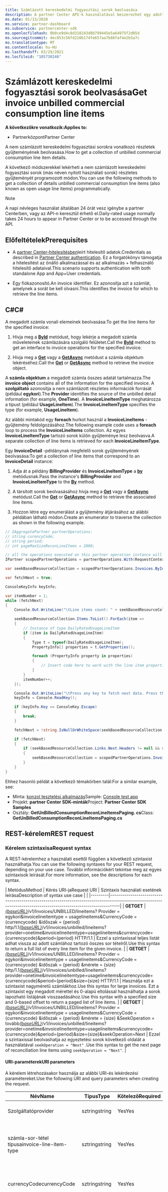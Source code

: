```yaml
---
title: Számlázott kereskedelmi fogyasztási sorok beolvasása
description: A partner Center API-k használatával beszerezhet egy adott számlára vonatkozó, nem számlázott kereskedelmi fogyasztási sor részleteit tartalmazó gyűjteményt.
ms.date: 01/13/2020
ms.service: partner-dashboard
ms.subservice: partnercenter-sdk
ms.openlocfilehash: 0b0ce9d4c8d310243d8b799445e5a64975f2d05d
ms.sourcegitcommit: 4ec053c56fd210b174fe657aa7b86faf4e2b5a7c
ms.translationtype: MT
ms.contentlocale: hu-HU
ms.lasthandoff: 03/29/2021
ms.locfileid: "105730246"
---
```

# <a name="get-invoice-unbilled-commercial-consumption-line-items"></a><span data-ttu-id="5381f-103">Számlázott kereskedelmi fogyasztási sorok beolvasása</span><span class="sxs-lookup"><span data-stu-id="5381f-103">Get invoice unbilled commercial consumption line items</span></span>

<span data-ttu-id="5381f-104">**A következőkre vonatkozik:**</span><span class="sxs-lookup"><span data-stu-id="5381f-104">**Applies to:**</span></span>

- <span data-ttu-id="5381f-105">Partnerközpont</span><span class="sxs-lookup"><span data-stu-id="5381f-105">Partner Center</span></span>

<span data-ttu-id="5381f-106">A nem számlázott kereskedelmi fogyasztási sorokra vonatkozó részletek gyűjteményének beolvasása.</span><span class="sxs-lookup"><span data-stu-id="5381f-106">How to get a collection of unbilled commercial consumption line item details.</span></span>

<span data-ttu-id="5381f-107">A következő módszerekkel lekérheti a nem számlázott kereskedelmi fogyasztási sorok (más néven nyitott használati sorok) részletes gyűjteményét programozott módon.</span><span class="sxs-lookup"><span data-stu-id="5381f-107">You can use the following methods to get a collection of details unbilled commercial consumption line items (also known as open usage line items) programmatically.</span></span>

>[!NOTE]
><span data-ttu-id="5381f-108">A napi névleges használat általában 24 órát vesz igénybe a partner Centerben, vagy az API-n keresztül érhető el.</span><span class="sxs-lookup"><span data-stu-id="5381f-108">Daily-rated usage normally takes 24 hours to appear in Partner Center or to be accessed through the API.</span></span>

## <a name="prerequisites"></a><span data-ttu-id="5381f-109">Előfeltételek</span><span class="sxs-lookup"><span data-stu-id="5381f-109">Prerequisites</span></span>

- <span data-ttu-id="5381f-110">A [partner Center-hitelesítésben](partner-center-authentication.md)leírt hitelesítő adatok.</span><span class="sxs-lookup"><span data-stu-id="5381f-110">Credentials as described in [Partner Center authentication](partner-center-authentication.md).</span></span> <span data-ttu-id="5381f-111">Ez a forgatókönyv támogatja a hitelesítést az önálló alkalmazással és az alkalmazás + felhasználó hitelesítő adataival.</span><span class="sxs-lookup"><span data-stu-id="5381f-111">This scenario supports authentication with both standalone App and App+User credentials.</span></span>

- <span data-ttu-id="5381f-112">Egy fiókazonosító.</span><span class="sxs-lookup"><span data-stu-id="5381f-112">An invoice identifier.</span></span> <span data-ttu-id="5381f-113">Ez azonosítja azt a számlát, amelynek a sorát be kell olvasni.</span><span class="sxs-lookup"><span data-stu-id="5381f-113">This identifies the invoice for which to retrieve the line items.</span></span>

## <a name="c"></a><span data-ttu-id="5381f-114">C\#</span><span class="sxs-lookup"><span data-stu-id="5381f-114">C\#</span></span>

<span data-ttu-id="5381f-115">A megadott számla vonali elemeinek beolvasása:</span><span class="sxs-lookup"><span data-stu-id="5381f-115">To get the line items for the specified invoice:</span></span>

1. <span data-ttu-id="5381f-116">Hívja meg a [**ById**](/dotnet/api/microsoft.store.partnercenter.invoices.iinvoicecollection.byid) metódust, hogy lekérje a megadott számla műveleteinek számlázására szolgáló felületet.</span><span class="sxs-lookup"><span data-stu-id="5381f-116">Call the [**ById**](/dotnet/api/microsoft.store.partnercenter.invoices.iinvoicecollection.byid) method to get an interface to invoice operations for the specified invoice.</span></span>

2. <span data-ttu-id="5381f-117">Hívja meg a [**Get**](/dotnet/api/microsoft.store.partnercenter.invoices.iinvoice.get) vagy a [**GetAsync**](/dotnet/api/microsoft.store.partnercenter.invoices.iinvoice.getasync) metódust a számla objektum lekéréséhez.</span><span class="sxs-lookup"><span data-stu-id="5381f-117">Call the [**Get**](/dotnet/api/microsoft.store.partnercenter.invoices.iinvoice.get) or [**GetAsync**](/dotnet/api/microsoft.store.partnercenter.invoices.iinvoice.getasync) method to retrieve the invoice object.</span></span>

<span data-ttu-id="5381f-118">A **számla objektum** a megadott számla összes adatát tartalmazza.</span><span class="sxs-lookup"><span data-stu-id="5381f-118">The **invoice object** contains all of the information for the specified invoice.</span></span> <span data-ttu-id="5381f-119">A **szolgáltató** azonosítja a nem számlázott részletes információk forrását (például **egykori**).</span><span class="sxs-lookup"><span data-stu-id="5381f-119">The **Provider** identifies the source of the unbilled detail information (for example, **OneTime**).</span></span> <span data-ttu-id="5381f-120">A **InvoiceLineItemType** meghatározza a típust (például **UsageLineItem**).</span><span class="sxs-lookup"><span data-stu-id="5381f-120">The **InvoiceLineItemType** specifies the type (for example, **UsageLineItem**).</span></span>

<span data-ttu-id="5381f-121">Az alábbi mintakód egy **foreach** hurkot használ a **InvoiceLineItems** -gyűjtemény feldolgozásához.</span><span class="sxs-lookup"><span data-stu-id="5381f-121">The following example code uses a **foreach** loop to process the **InvoiceLineItems** collection.</span></span> <span data-ttu-id="5381f-122">Az egyes **InvoiceLineItemType** tartozó sorok külön gyűjteménye lesz beolvasva.</span><span class="sxs-lookup"><span data-stu-id="5381f-122">A separate collection of line items is retrieved for each **InvoiceLineItemType**.</span></span>

<span data-ttu-id="5381f-123">Egy **InvoiceDetail** -példánynak megfelelő sorok gyűjteményének beolvasása:</span><span class="sxs-lookup"><span data-stu-id="5381f-123">To get a collection of line items that correspond to an **InvoiceDetail** instance:</span></span>

1. <span data-ttu-id="5381f-124">Adja át a példány **BillingProvider** és **InvoiceLineItemType** a [**by**](/dotnet/api/microsoft.store.partnercenter.invoices.iinvoice.by) metódusnak.</span><span class="sxs-lookup"><span data-stu-id="5381f-124">Pass the instance's **BillingProvider** and **InvoiceLineItemType** to the [**By**](/dotnet/api/microsoft.store.partnercenter.invoices.iinvoice.by) method.</span></span>

2. <span data-ttu-id="5381f-125">A társított sorok beolvasásához hívja meg a [**Get**](/dotnet/api/microsoft.store.partnercenter.invoices.iinvoice.get) vagy a [**GetAsync**](/dotnet/api/microsoft.store.partnercenter.invoices.iinvoice.getasync) metódust.</span><span class="sxs-lookup"><span data-stu-id="5381f-125">Call the [**Get**](/dotnet/api/microsoft.store.partnercenter.invoices.iinvoice.get) or [**GetAsync**](/dotnet/api/microsoft.store.partnercenter.invoices.iinvoice.getasync) method to retrieve the associated line items.</span></span>
3. <span data-ttu-id="5381f-126">Hozzon létre egy enumerálást a gyűjtemény átjárásához az alábbi példában látható módon.</span><span class="sxs-lookup"><span data-stu-id="5381f-126">Create an enumerator to traverse the collection as shown in the following example.</span></span>

``` csharp
// IAggregatePartner partnerOperations;
// string curencyCode;
// string period;
// int pageMaxSizeReconLineItems = 2000;

// all the operations executed on this partner operation instance will share the same correlation Id but will differ in request Id
IPartner scopedPartnerOperations = partnerOperations.With(RequestContextFactory.Instance.Create(Guid.NewGuid()));

var seekBasedResourceCollection = scopedPartnerOperations.Invoices.ById("unbilled").By("onetime", "usagelineitems", curencyCode, period, pageMaxSizeReconLineItems).Get();

var fetchNext = true;

ConsoleKeyInfo keyInfo;

var itemNumber = 1;
while (fetchNext)
{
    Console.Out.WriteLine("\tLine items count: " + seekBasedResourceCollection.Items.Count());

    seekBasedResourceCollection.Items.ToList().ForEach(item =>
    {
        // Instance of type DailyRatedUsageLineItem
        if (item is DailyRatedUsageLineItem)
        {
            Type t = typeof(DailyRatedUsageLineItem);
            PropertyInfo[] properties = t.GetProperties();

            foreach (PropertyInfo property in properties)
            {
                // Insert code here to work with the line item properties
            }
        }
        itemNumber++;
    });

    Console.Out.WriteLine("\tPress any key to fetch next data. Press the Escape (Esc) key to quit: \n");
    keyInfo = Console.ReadKey();

    if (keyInfo.Key == ConsoleKey.Escape)
    {
        break;
    }

    fetchNext = !string.IsNullOrWhiteSpace(seekBasedResourceCollection.ContinuationToken);

    if (fetchNext)
    {
        if (seekBasedResourceCollection.Links.Next.Headers != null && seekBasedResourceCollection.Links.Next.Headers.Any())
        {
            seekBasedResourceCollection = scopedPartnerOperations.Invoices.ById("unbilled").By("onetime", "usagelineitems", curencyCode, period, pageMaxSizeReconLineItems).Seek(seekBasedResourceCollection.ContinuationToken, SeekOperation.Next);
        }
    }
}
```

<span data-ttu-id="5381f-127">Ehhez hasonló példát a következő témakörben talál:</span><span class="sxs-lookup"><span data-stu-id="5381f-127">For a similar example, see:</span></span>

- <span data-ttu-id="5381f-128">Minta: [konzol tesztelési alkalmazás](console-test-app.md)</span><span class="sxs-lookup"><span data-stu-id="5381f-128">Sample: [Console test app](console-test-app.md)</span></span>
- <span data-ttu-id="5381f-129">Projekt: **partner Center SDK-minták**</span><span class="sxs-lookup"><span data-stu-id="5381f-129">Project: **Partner Center SDK Samples**</span></span>
- <span data-ttu-id="5381f-130">Osztály: **GetUnBilledConsumptionReconLineItemsPaging. cs**</span><span class="sxs-lookup"><span data-stu-id="5381f-130">Class: **GetUnBilledConsumptionReconLineItemsPaging.cs**</span></span>

## <a name="rest-request"></a><span data-ttu-id="5381f-131">REST-kérelem</span><span class="sxs-lookup"><span data-stu-id="5381f-131">REST request</span></span>

### <a name="request-syntax"></a><span data-ttu-id="5381f-132">Kérelem szintaxisa</span><span class="sxs-lookup"><span data-stu-id="5381f-132">Request syntax</span></span>

<span data-ttu-id="5381f-133">A REST-kérelemhez a használati esettől függően a következő szintaxist használhatja.</span><span class="sxs-lookup"><span data-stu-id="5381f-133">You can use the following syntaxes for your REST request, depending on your use case.</span></span> <span data-ttu-id="5381f-134">További információkért tekintse meg az egyes szintaxisok leírását.</span><span class="sxs-lookup"><span data-stu-id="5381f-134">For more information, see the descriptions for each syntax.</span></span>

 | <span data-ttu-id="5381f-135">Metódus</span><span class="sxs-lookup"><span data-stu-id="5381f-135">Method</span></span>  | <span data-ttu-id="5381f-136">Kérés URI-ja</span><span class="sxs-lookup"><span data-stu-id="5381f-136">Request URI</span></span>         | <span data-ttu-id="5381f-137">Szintaxis használati esetének leírása</span><span class="sxs-lookup"><span data-stu-id="5381f-137">Description of syntax use case</span></span> |                                                                                                                                            |
|---------|-----------------------------------------------------------------------------------------------------------------------------------------------------------------|
| <span data-ttu-id="5381f-138">**GET**</span><span class="sxs-lookup"><span data-stu-id="5381f-138">**GET**</span></span> | <span data-ttu-id="5381f-139">[*{baseURL}*](partner-center-rest-urls.md)/v1/Invoices/UNBILLED/lineitems? Provider = egykori&invoicelineitemtype = usagelineitems&CurrencyCode = {currencycode} &időszak = {period} http/1.1</span><span class="sxs-lookup"><span data-stu-id="5381f-139">[*{baseURL}*](partner-center-rest-urls.md)/v1/invoices/unbilled/lineitems?provider=onetime&invoicelineitemtype=usagelineitems&currencycode={currencycode}&period={period} HTTP/1.1</span></span>                              | <span data-ttu-id="5381f-140">Ezzel a szintaxissal teljes listát adhat vissza az adott számlához tartozó összes sor tételről.</span><span class="sxs-lookup"><span data-stu-id="5381f-140">Use this syntax to return a full list of every line item for the given invoice.</span></span> |
| <span data-ttu-id="5381f-141">**GET**</span><span class="sxs-lookup"><span data-stu-id="5381f-141">**GET**</span></span> | <span data-ttu-id="5381f-142">[*{baseURL}*](partner-center-rest-urls.md)/v1/Invoices/UNBILLED/lineitems? Provider = egykori&invoicelineitemtype = usagelineitems&CurrencyCode = {currencycode} &időszak = {period} &mérete = {size} http/1.1</span><span class="sxs-lookup"><span data-stu-id="5381f-142">[*{baseURL}*](partner-center-rest-urls.md)/v1/invoices/unbilled/lineitems?provider=onetime&invoicelineitemtype=usagelineitems&currencycode={currencycode}&period={period}&size={size} HTTP/1.1</span></span>  | <span data-ttu-id="5381f-143">Használja ezt a szintaxist nagyméretű számlákhoz.</span><span class="sxs-lookup"><span data-stu-id="5381f-143">Use this syntax for large invoices.</span></span> <span data-ttu-id="5381f-144">Ezt a szintaxist egy megadott mérettel és 0-alapú eltolással használhatja a sorok lapozható listájának visszaadásához.</span><span class="sxs-lookup"><span data-stu-id="5381f-144">Use this syntax with a specified size and 0-based offset to return a paged list of line items.</span></span> |
| <span data-ttu-id="5381f-145">**GET**</span><span class="sxs-lookup"><span data-stu-id="5381f-145">**GET**</span></span> | <span data-ttu-id="5381f-146">[*{baseURL}*](partner-center-rest-urls.md)/v1/Invoices/UNBILLED/lineitems? Provider = egykori&invoicelineitemtype = usagelineitems&CurrencyCode = {currencycode} &időszak = {period} &mérete = {size} &SeekOperation = tovább</span><span class="sxs-lookup"><span data-stu-id="5381f-146">[*{baseURL}*](partner-center-rest-urls.md)/v1/invoices/unbilled/lineitems?provider=onetime&invoicelineitemtype=usagelineitems&currencycode={currencycode}&period={period}&size={size}&seekOperation=Next</span></span>                               | <span data-ttu-id="5381f-147">Ezzel a szintaxissal beolvashatja az egyeztetési sorok következő oldalát a használatával `seekOperation = "Next"` .</span><span class="sxs-lookup"><span data-stu-id="5381f-147">Use this syntax to get the next page of reconciliation line items using `seekOperation = "Next"`.</span></span> |

#### <a name="uri-parameters"></a><span data-ttu-id="5381f-148">URI-paraméterek</span><span class="sxs-lookup"><span data-stu-id="5381f-148">URI parameters</span></span>

<span data-ttu-id="5381f-149">A kérelem létrehozásakor használja az alábbi URI-és lekérdezési paramétereket.</span><span class="sxs-lookup"><span data-stu-id="5381f-149">Use the following URI and query parameters when creating the request.</span></span>

| <span data-ttu-id="5381f-150">Név</span><span class="sxs-lookup"><span data-stu-id="5381f-150">Name</span></span>                   | <span data-ttu-id="5381f-151">Típus</span><span class="sxs-lookup"><span data-stu-id="5381f-151">Type</span></span>   | <span data-ttu-id="5381f-152">Kötelező</span><span class="sxs-lookup"><span data-stu-id="5381f-152">Required</span></span> | <span data-ttu-id="5381f-153">Leírás</span><span class="sxs-lookup"><span data-stu-id="5381f-153">Description</span></span>                                                                     |
|------------------------|--------|----------|---------------------------------------------------------------------------------|
| <span data-ttu-id="5381f-154">Szolgáltató</span><span class="sxs-lookup"><span data-stu-id="5381f-154">provider</span></span>               | <span data-ttu-id="5381f-155">sztring</span><span class="sxs-lookup"><span data-stu-id="5381f-155">string</span></span> | <span data-ttu-id="5381f-156">Yes</span><span class="sxs-lookup"><span data-stu-id="5381f-156">Yes</span></span>      | <span data-ttu-id="5381f-157">A szolgáltató: "**egykori**".</span><span class="sxs-lookup"><span data-stu-id="5381f-157">The provider: "**OneTime**".</span></span>                                                |
| <span data-ttu-id="5381f-158">számla-sor-tétel típusa</span><span class="sxs-lookup"><span data-stu-id="5381f-158">invoice-line-item-type</span></span> | <span data-ttu-id="5381f-159">sztring</span><span class="sxs-lookup"><span data-stu-id="5381f-159">string</span></span> | <span data-ttu-id="5381f-160">Yes</span><span class="sxs-lookup"><span data-stu-id="5381f-160">Yes</span></span>      | <span data-ttu-id="5381f-161">A számla részleteinek típusa: "**UsageLineItems**", "**UsageLineItems**".</span><span class="sxs-lookup"><span data-stu-id="5381f-161">The type of invoice detail: "**UsageLineItems**", "**UsageLineItems**".</span></span>               |
| <span data-ttu-id="5381f-162">currencyCode</span><span class="sxs-lookup"><span data-stu-id="5381f-162">currencyCode</span></span>           | <span data-ttu-id="5381f-163">sztring</span><span class="sxs-lookup"><span data-stu-id="5381f-163">string</span></span> | <span data-ttu-id="5381f-164">Yes</span><span class="sxs-lookup"><span data-stu-id="5381f-164">Yes</span></span>      | <span data-ttu-id="5381f-165">A nem számlázott sorok pénznemkódja.</span><span class="sxs-lookup"><span data-stu-id="5381f-165">The currency code for the unbilled line items.</span></span>                                  |
| <span data-ttu-id="5381f-166">period</span><span class="sxs-lookup"><span data-stu-id="5381f-166">period</span></span>                 | <span data-ttu-id="5381f-167">sztring</span><span class="sxs-lookup"><span data-stu-id="5381f-167">string</span></span> | <span data-ttu-id="5381f-168">Yes</span><span class="sxs-lookup"><span data-stu-id="5381f-168">Yes</span></span>      | <span data-ttu-id="5381f-169">A nem számlázott felderítés időtartama (például: **current**, **Previous**).</span><span class="sxs-lookup"><span data-stu-id="5381f-169">The period for unbilled recon (for example: **current**, **previous**).</span></span> <span data-ttu-id="5381f-170">Tegyük fel, hogy a számlázási ciklus (01/01/2020 – 01/31/2020) nem számlázott használati adatait kell lekérdezni januárban, válassza a **"jelenlegi",** "else **" (előző) lehetőséget.**</span><span class="sxs-lookup"><span data-stu-id="5381f-170">Suppose you need to query your unbilled usage data of the billing cycle (01/01/2020 – 01/31/2020) in January, choose period as **“Current,”** else **“Previous.”**</span></span> |
| <span data-ttu-id="5381f-171">size</span><span class="sxs-lookup"><span data-stu-id="5381f-171">size</span></span>                   | <span data-ttu-id="5381f-172">szám</span><span class="sxs-lookup"><span data-stu-id="5381f-172">number</span></span> | <span data-ttu-id="5381f-173">No</span><span class="sxs-lookup"><span data-stu-id="5381f-173">No</span></span>       | <span data-ttu-id="5381f-174">A visszaadni kívánt elemek maximális száma.</span><span class="sxs-lookup"><span data-stu-id="5381f-174">The maximum number of items to return.</span></span> <span data-ttu-id="5381f-175">Az alapértelmezett méret 2000.</span><span class="sxs-lookup"><span data-stu-id="5381f-175">The default size is 2000.</span></span>                    |
| <span data-ttu-id="5381f-176">seekOperation</span><span class="sxs-lookup"><span data-stu-id="5381f-176">seekOperation</span></span>          | <span data-ttu-id="5381f-177">sztring</span><span class="sxs-lookup"><span data-stu-id="5381f-177">string</span></span> | <span data-ttu-id="5381f-178">No</span><span class="sxs-lookup"><span data-stu-id="5381f-178">No</span></span>       | <span data-ttu-id="5381f-179">Állítsa be `seekOperation=Next` az egyeztetési sorok következő oldalának beolvasásához.</span><span class="sxs-lookup"><span data-stu-id="5381f-179">Set `seekOperation=Next` to get the next page of reconciliation line items.</span></span>                |

### <a name="request-headers"></a><span data-ttu-id="5381f-180">Kérésfejlécek</span><span class="sxs-lookup"><span data-stu-id="5381f-180">Request headers</span></span>

<span data-ttu-id="5381f-181">További információ: a [partneri központ Rest-fejlécei](headers.md).</span><span class="sxs-lookup"><span data-stu-id="5381f-181">For more information, see [Partner Center REST headers](headers.md).</span></span>

### <a name="request-body"></a><span data-ttu-id="5381f-182">A kérés törzse</span><span class="sxs-lookup"><span data-stu-id="5381f-182">Request body</span></span>

<span data-ttu-id="5381f-183">Nincsenek.</span><span class="sxs-lookup"><span data-stu-id="5381f-183">None.</span></span>

## <a name="rest-response"></a><span data-ttu-id="5381f-184">REST-válasz</span><span class="sxs-lookup"><span data-stu-id="5381f-184">REST response</span></span>

<span data-ttu-id="5381f-185">Ha a művelet sikeres, a válasz tartalmazza a sor elem részleteinek gyűjteményét.</span><span class="sxs-lookup"><span data-stu-id="5381f-185">If successful, the response contains the collection of line item details.</span></span>

<span data-ttu-id="5381f-186">*A sor **ChargeType** az érték **megvásárlása** **újra** van leképezve, és az érték- **visszatérítés** a **megszakításra** van leképezve.*</span><span class="sxs-lookup"><span data-stu-id="5381f-186">*For the line item **ChargeType**, the value **Purchase** is mapped to **New** and the value **Refund** is mapped to **Cancel**.*</span></span>

### <a name="response-success-and-error-codes"></a><span data-ttu-id="5381f-187">Válasz sikeres és hibakódok</span><span class="sxs-lookup"><span data-stu-id="5381f-187">Response success and error codes</span></span>

<span data-ttu-id="5381f-188">Minden válaszhoz tartozik egy HTTP-állapotkód, amely a sikeres vagy sikertelen és a további hibakeresési adatokat jelzi.</span><span class="sxs-lookup"><span data-stu-id="5381f-188">Each response comes with an HTTP status code that indicates success or failure and additional debugging information.</span></span> <span data-ttu-id="5381f-189">A kód, a hiba típusa és a további paraméterek olvasásához használjon hálózati nyomkövetési eszközt.</span><span class="sxs-lookup"><span data-stu-id="5381f-189">Use a network trace tool to read this code, error type, and additional parameters.</span></span> <span data-ttu-id="5381f-190">A teljes listát a következő témakörben tekintheti meg: [partner Center Rest](error-codes.md)-hibakódok.</span><span class="sxs-lookup"><span data-stu-id="5381f-190">For the full list, see [Partner Center REST error codes](error-codes.md).</span></span>

## <a name="request-response-examples"></a><span data-ttu-id="5381f-191">Kérelem – válasz példák</span><span class="sxs-lookup"><span data-stu-id="5381f-191">Request-response examples</span></span>

### <a name="request-response-example-1"></a><span data-ttu-id="5381f-192">Kérelem – válasz 1. példa</span><span class="sxs-lookup"><span data-stu-id="5381f-192">Request-response example 1</span></span>

<span data-ttu-id="5381f-193">A következő részletek a példára vonatkoznak:</span><span class="sxs-lookup"><span data-stu-id="5381f-193">The following details apply to this example:</span></span>

- <span data-ttu-id="5381f-194">**Szolgáltató**: **egykori**</span><span class="sxs-lookup"><span data-stu-id="5381f-194">**Provider**: **OneTime**</span></span>
- <span data-ttu-id="5381f-195">**InvoiceLineItemType**: **UsageLineItems**</span><span class="sxs-lookup"><span data-stu-id="5381f-195">**InvoiceLineItemType**: **UsageLineItems**</span></span>
- <span data-ttu-id="5381f-196">**Időszak**: **előző**</span><span class="sxs-lookup"><span data-stu-id="5381f-196">**Period**: **Previous**</span></span>

#### <a name="request-example-1"></a><span data-ttu-id="5381f-197">1. példa kérés</span><span class="sxs-lookup"><span data-stu-id="5381f-197">Request example 1</span></span>

```http
GET https://api.partnercenter.microsoft.com/v1//invoices/unbilled/lineitems?provider=onetime&invoicelineitemtype=usagelineitems&currencycode=usd&period=previous&size=2000 HTTP/1.1
Authorization: Bearer <token>
Accept: application/json
MS-RequestId: 1234ecb8-37af-45f4-a1a1-358de3ca2b9e
MS-CorrelationId: 5e612512-4345-4bb0-866e-47aeda031234
X-Locale: en-US
MS-PartnerCenter-Application: Partner Center .NET SDK Samples
Host: api.partnercenter.microsoft.com
```

### <a name="response-example-1"></a><span data-ttu-id="5381f-198">1. válasz – példa</span><span class="sxs-lookup"><span data-stu-id="5381f-198">Response example 1</span></span>

```http
HTTP/1.1 200 OK
Content-Length: 2484
Content-Type: application/json; charset=utf-8
MS-CorrelationId: 5e612512-4345-4bb0-866e-47aeda031234
MS-RequestId: 1234ecb8-37af-45f4-a1a1-358de3ca2b9e
MS-CV: bpqyomePDUqrSSYC.0
MS-ServerId: 202010406
Date: Wed, 20 Feb 2019 19:59:27 GMT

{
    "totalCount": 2,
    "items": [
        {
            "partnerId": "00083575-bbd0-54de-b2ad-0f5b0e927d71",
            "partnerName": "MTBC",
            "customerId": "",
            "customerName": "",
            "customerDomainName": "",
            "invoiceNumber": "",
            "productId": "",
            "skuId": "",
            "availabilityId": "",
            "skuName": "VM-Series Next-Generation Firewall (Bundle 2 PAYG)",
            "productName": "VM-Series Next Generation Firewall",
            "publisherName": "Test Alto Networks, Inc.",
            "publisherId": "",
            "subscriptionId": "12345678-04d9-421c-baf8-e3b8dd62ddba",
            "subscriptionDescription": "Pay-As-You-Go",
            "chargeStartDate": "2019-01-01T00:00:00Z",
            "chargeEndDate": "2019-02-01T00:00:00Z",
            "usageDate": "2019-01-01T00:00:00Z",
            "meterType": "1 Compute Hour - 4core",
            "meterCategory": "Virtual Machine Licenses",
            "meterId": "4core",
            "meterSubCategory": "VM-Series Next Generation Firewall",
            "meterName": "VM-Series Next Generation Firewall - VM-Series Next-Generation Firewall (Bundle 2 PAYG) - 4 Core Hours",
            "meterRegion": "",
            "unitOfMeasure": "1 Hour",
            "resourceLocation": "EASTUS",
            "consumedService": "Microsoft.Compute",
            "resourceGroup": "ECH-PAN-RG",
            "resourceUri": "/subscriptions/12345678-04d9-421c-baf8-e3b8dd62ddba/resourceGroups/ECH-PAN-RG/providers/Microsoft.Compute/virtualMachines/echpanfw",
            "tags": "",
            "additionalInfo": "{  \"ImageType\": null,  \"ServiceType\": \"Standard_D3_v2\",  \"VMName\": null,  \"VMProperties\": null,  \"UsageType\": \"ComputeHR_SW\"}",
            "serviceInfo1": "",
            "serviceInfo2": "",
            "customerCountry": "",
            "mpnId": "1234567",
            "resellerMpnId": "",
            "chargeType": "",
            "unitPrice": 1.2799888920023,
            "quantity": 24.0,
            "unitType": "",
            "billingPreTaxTotal": 30.7197334080551,
            "billingCurrency": "USD",
            "pricingPreTaxTotal": 30.7197334080551,
            "pricingCurrency": "USD",
            "entitlementId": "1234547f-b249-4edd-9319-637862d8c0b4",
            "entitlementDescription": "Partner Subscription",
            "pcToBCExchangeRate": 1,
            "pcToBCExchangeRateDate": "2019-08-01T00:00:00Z",
            "effectiveUnitPrice": 0,
            "rateOfPartnerEarnedCredit": 0,
            "rateOfCredit": 0,
            "creditType": "Credit Not Applied",
            "invoiceLineItemType": "usage_line_items",
            "billingProvider": "marketplace",
            "attributes": {
                "objectType": "DailyRatedUsageLineItem"
            }
         },
         {
            "partnerId": "00083575-bbd0-54de-b2ad-0f5b0e927d71",
            "partnerName": "MTBC",
            "customerId": "",
            "customerName": "",
            "customerDomainName": "",
            "invoiceNumber": "",
            "productId": "",
            "skuId": "",
            "availabilityId": "",
            "skuName": "VM-Series Next-Generation Firewall (Bundle 2 PAYG)",
            "productName": "VM-Series Next Generation Firewall",
            "publisherName": "Test Alto Networks, Inc.",
            "publisherId": "",
            "subscriptionId": "12345678-04d9-421c-baf8-e3b8dd62ddba",
            "subscriptionDescription": "Pay-As-You-Go",
            "chargeStartDate": "2019-01-01T00:00:00Z",
            "chargeEndDate": "2019-02-01T00:00:00Z",
            "usageDate": "2019-01-02T00:00:00Z",
            "meterType": "1 Compute Hour - 4core",
            "meterCategory": "Virtual Machine Licenses",
            "meterId": "4core",
            "meterSubCategory": "VM-Series Next Generation Firewall",
            "meterName": "VM-Series Next Generation Firewall - VM-Series Next-Generation Firewall (Bundle 2 PAYG) - 4 Core Hours",
            "meterRegion": "",
            "unitOfMeasure": "1 Hour",
            "resourceLocation": "EASTUS",
            "consumedService": "Microsoft.Compute",
            "resourceGroup": "ECH-PAN-RG",
            "resourceUri": "/subscriptions/12345678-04d9-421c-baf8-e3b8dd62ddba/resourceGroups/ECH-PAN-RG/providers/Microsoft.Compute/virtualMachines/echpanfw",
            "tags": "",
            "additionalInfo": "{  \"ImageType\": null,  \"ServiceType\": \"Standard_D3_v2\",  \"VMName\": null,  \"VMProperties\": null,  \"UsageType\": \"ComputeHR_SW\"}",
            "serviceInfo1": "",
            "serviceInfo2": "",
            "customerCountry": "",
            "mpnId": "1234567",
            "resellerMpnId": "",
            "chargeType": "",
            "unitPrice": 1.2799888920023,
            "quantity": 24.0,
            "unitType": "",
            "billingPreTaxTotal": 30.7197334080551,
            "billingCurrency": "USD",
            "pricingPreTaxTotal": 30.7197334080551,
            "pricingCurrency": "USD",
            "entitlementId": "31cdf47f-b249-4edd-9319-637862d12345",
            "entitlementDescription": "Partner Subscription",
            "pcToBCExchangeRate": 1,
            "pcToBCExchangeRateDate": "2019-08-01T00:00:00Z",
            "effectiveUnitPrice": 0,
            "rateOfPartnerEarnedCredit": 0,
            "rateOfCredit": 1,
            "creditType": "Azure Credit Applied",
            "invoiceLineItemTypce": "usage_line_items",
            "billingProvider": "marketplace",
            "attributes": {
                "objectType": "DailyRatedUsageLineItem"
            }
        }
    ],
    "links": {
        "self": {
            "uri": "/invoices/unbilled/lineitems?provider=onetime&invoicelineitemtype=usagelineitems&currencycode=usd&period=previous&size=2000",
            "method": "GET",
            "headers": []
        },
        "next": {
            "uri": "/invoices/unbilled/lineitems?provider=onetime&invoicelineitemtype=usagelineitems&currencycode=usd&period=previous&size=2000&seekOperation=Next",
            "method": "GET",
            "headers": [
                {
                    "key": "MS-ContinuationToken",
                    "value": "AQAAAA=="
                }
            ]
        }
    },
    "attributes": {
        "objectType": "Collection"
    }
}
```

### <a name="request-response-example-2"></a><span data-ttu-id="5381f-199">Kérelem – válasz 2. példa</span><span class="sxs-lookup"><span data-stu-id="5381f-199">Request-response example 2</span></span>

<span data-ttu-id="5381f-200">A következő részletek a példára vonatkoznak:</span><span class="sxs-lookup"><span data-stu-id="5381f-200">The following details apply to this example:</span></span>

- <span data-ttu-id="5381f-201">**Szolgáltató**: **egykori**</span><span class="sxs-lookup"><span data-stu-id="5381f-201">**Provider**: **OneTime**</span></span>
- <span data-ttu-id="5381f-202">**InvoiceLineItemType**: **UsageLineItems**</span><span class="sxs-lookup"><span data-stu-id="5381f-202">**InvoiceLineItemType**: **UsageLineItems**</span></span>
- <span data-ttu-id="5381f-203">**Időszak**: **előző**</span><span class="sxs-lookup"><span data-stu-id="5381f-203">**Period**: **Previous**</span></span>
- <span data-ttu-id="5381f-204">**SeekOperation**: **következő**</span><span class="sxs-lookup"><span data-stu-id="5381f-204">**SeekOperation**: **Next**</span></span>

#### <a name="request-example-2"></a><span data-ttu-id="5381f-205">2. példa a kérelemre</span><span class="sxs-lookup"><span data-stu-id="5381f-205">Request example 2</span></span>

```http
GET https://api.partnercenter.microsoft.com/v1/invoices/unbilled/lineitems?provider=onetime&invoiceLineItemType=usagelineitems&currencyCode=usd&period=previous&size=2000&seekoperation=next HTTP/1.1
Authorization: Bearer <token>
Accept: application/json
MS-ContinuationToken: d19617b8-fbe5-4684-a5d8-0230972fb0cf,0705c4a9-39f7-4261-ba6d-53e24a9ce47d_a4ayc/80/OGda4BO/1o/V0etpOqiLx1JwB5S3beHW0s=,0d81c700-98b4-4b13-9129-ffd5620f72e7
MS-RequestId: 1234ecb8-37af-45f4-a1a1-358de3ca2b9e
MS-CorrelationId: 5e612512-4345-4bb0-866e-47aeda031234
X-Locale: en-US
MS-PartnerCenter-Application: Partner Center .NET SDK Samples
Host: api.partnercenter.microsoft.com
```

#### <a name="response-example-2"></a><span data-ttu-id="5381f-206">2. válasz – példa</span><span class="sxs-lookup"><span data-stu-id="5381f-206">Response example 2</span></span>

```http
HTTP/1.1 200 OK
Content-Length: 2484
Content-Type: application/json; charset=utf-8
MS-CorrelationId: 5e612512-4345-4bb0-866e-47aeda031234
MS-RequestId: 1234ecb8-37af-45f4-a1a1-358de3ca2b9e
MS-CV: bpqyomePDUqrSSYC.0
MS-ServerId: 202010406
Date: Wed, 20 Feb 2019 19:59:27 GMT

{
    "totalCount": 1,
    "items": [
        {
            "partnerId": "00083575-bbd0-54de-b2ad-0f5b0e927d71",
            "partnerName": "MTBC",
            "customerId": "",
            "customerName": "",
            "customerDomainName": "",
            "invoiceNumber": "",
            "productId": "",
            "skuId": "",
            "availabilityId": "",
            "skuName": "VM-Series Next-Generation Firewall (Bundle 2 PAYG)",
            "productName": "VM-Series Next Generation Firewall",
            "publisherName": "Test Alto Networks, Inc.",
            "publisherId": "",
            "subscriptionId": "12345678-04d9-421c-baf8-e3b8dd62ddba",
            "subscriptionDescription": "Pay-As-You-Go",
            "chargeStartDate": "2019-01-01T00:00:00Z",
            "chargeEndDate": "2019-02-01T00:00:00Z",
            "usageDate": "2019-01-02T00:00:00Z",
            "meterType": "1 Compute Hour - 4core",
            "meterCategory": "Virtual Machine Licenses",
            "meterId": "4core",
            "meterSubCategory": "VM-Series Next Generation Firewall",
            "meterName": "VM-Series Next Generation Firewall - VM-Series Next-Generation Firewall (Bundle 2 PAYG) - 4 Core Hours",
            "meterRegion": "",
            "unitOfMeasure": "1 Hour",
            "resourceLocation": "EASTUS",
            "consumedService": "Microsoft.Compute",
            "resourceGroup": "ECH-PAN-RG",
            "resourceUri": "/subscriptions/12345678-04d9-421c-baf8-e3b8dd62ddba/resourceGroups/ECH-PAN-RG/providers/Microsoft.Compute/virtualMachines/echpanfw",
            "tags": "",
            "additionalInfo": "{  \"ImageType\": null,  \"ServiceType\": \"Standard_D3_v2\",  \"VMName\": null,  \"VMProperties\": null,  \"UsageType\": \"ComputeHR_SW\"}",
            "serviceInfo1": "",
            "serviceInfo2": "",
            "customerCountry": "",
            "mpnId": "1234567",
            "resellerMpnId": "",
            "chargeType": "",
            "unitPrice": 1.2799888920023,
            "quantity": 24.0,
            "unitType": "",
            "billingPreTaxTotal": 30.7197334080551,
            "billingCurrency": "USD",
            "pricingPreTaxTotal": 30.7197334080551,
            "pricingCurrency": "USD",
            "entitlementId": "31cdf47f-b249-4edd-9319-637862d8c0b4",
            "entitlementDescription": "Partner Subscription",
            "pcToBCExchangeRate": 1,
            "pcToBCExchangeRateDate": "2019-08-01T00:00:00Z",
            "effectiveUnitPrice": 0,
            "rateOfPartnerEarnedCredit": 0.15,
            "rateOfCredit": 0.15,
            "creditType": "Partner Earned Credit Applied",
            "invoiceLineItemType": "usage_line_items",
            "billingProvider": "marketplace",
            "attributes": {
                "objectType": "DailyRatedUsageLineItem"
            }
        }
    ],
    "links": {
        "self": {
             "uri": "/invoices/unbilled/lineitems?provider=onetime&invoicelineitemtype=usagelineitems&currencycode=usd&period=previous&size=2000",
            "method": "GET",
            "headers": []
        }
    },
    "attributes": {
        "objectType": "Collection"
    }
}
```
